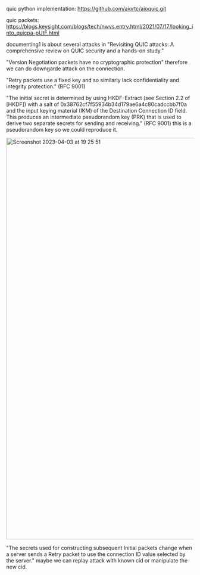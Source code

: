 quic python implementation: https://github.com/aiortc/aioquic.git

quic packets:  https://blogs.keysight.com/blogs/tech/nwvs.entry.html/2021/07/17/looking_into_quicpa-pUtF.html

documenting1 is about several attacks in "Revisiting QUIC attacks: A comprehensive review on QUIC security
and a hands-on study." 

"Version Negotiation packets have no cryptographic protection" therefore we can do downgarde attack on the connection.

"Retry packets use a fixed key and so similarly lack confidentiality and integrity protection." (RFC 9001)

"The initial secret is determined by using HKDF-Extract (see Section 2.2 of [HKDF]) with a 
salt of 0x38762cf7f55934b34d179ae6a4c80cadccbb7f0a and the input keying material (IKM)
of the Destination Connection ID field. This produces an intermediate pseudorandom key (PRK)
that is used to derive two separate secrets for sending and receiving." (RFC 9001) this is a pseudorandom key so we could reproduce it.


<img width="1078" alt="Screenshot 2023-04-03 at 19 25 51" src="https://user-images.githubusercontent.com/84244797/229570311-055ef52b-d9a9-4ad3-ba58-272d43ca1e1d.png">

"The secrets used for constructing subsequent Initial packets change when a server sends a Retry packet to use the connection ID value selected by the server." maybe we can replay attack with known cid or manipulate the new cid.

